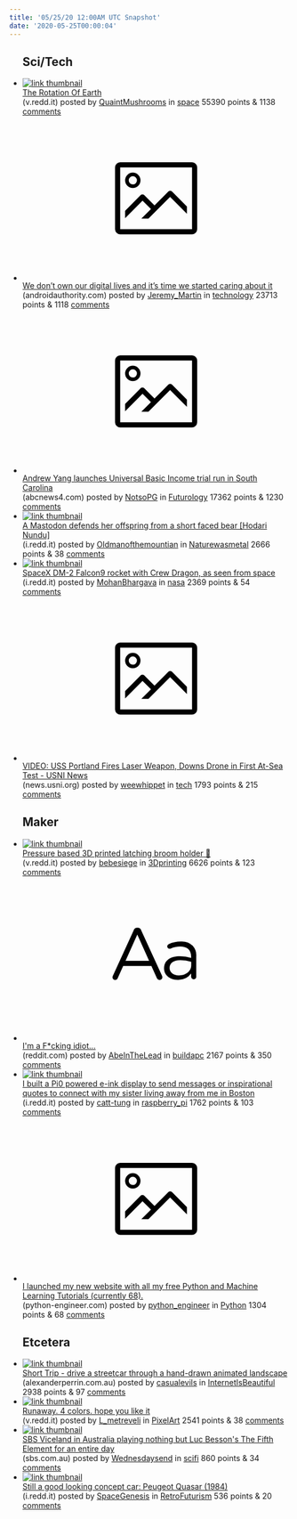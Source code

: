 ```yaml
---
title: '05/25/20 12:00AM UTC Snapshot'
date: '2020-05-25T00:00:04'
---
```

<ul>
<h2>Sci/Tech</h2>

<li><a href='https://v.redd.it/mx25qyyuwo051'><img src='https://a.thumbs.redditmedia.com/3ACRuHTkHjsk39Qz2fV3yuu_GKNtpcO9_Sti78CB_I0.jpg' alt='link thumbnail'></a><div><div class='linkTitle'><a href='https://v.redd.it/mx25qyyuwo051'>The Rotation Of Earth</a></div>(v.redd.it) posted by <a href='https://www.reddit.com/user/QuaintMushrooms'>QuaintMushrooms</a> in <a href='https://www.reddit.com/r/space'>space</a> 55390 points & 1138 <a href='https://www.reddit.com/r/space/comments/gpnmd9/the_rotation_of_earth/'>comments</a></div></li>

<li><a href='https://www.androidauthority.com/digital-tenancy-1120084/'><svg version='1.1' viewBox='-34 -14 104 64' preserveAspectRatio='xMidYMid meet' xmlns='http://www.w3.org/2000/svg' xmlns:xlink='http://www.w3.org/1999/xlink'>
    <title>link thumbnail</title>
    <path d='M32,4H4A2,2,0,0,0,2,6V30a2,2,0,0,0,2,2H32a2,2,0,0,0,2-2V6A2,2,0,0,0,32,4ZM4,30V6H32V30Z'></path>
    <path d='M8.92,14a3,3,0,1,0-3-3A3,3,0,0,0,8.92,14Zm0-4.6A1.6,1.6,0,1,1,7.33,11,1.6,1.6,0,0,1,8.92,9.41Z'></path>
    <path d='M22.78,15.37l-5.4,5.4-4-4a1,1,0,0,0-1.41,0L5.92,22.9v2.83l6.79-6.79L16,22.18l-3.75,3.75H15l8.45-8.45L30,24V21.18l-5.81-5.81A1,1,0,0,0,22.78,15.37Z'></path>
    </svg></a><div><div class='linkTitle'><a href='https://www.androidauthority.com/digital-tenancy-1120084/'>We don’t own our digital lives and it’s time we started caring about it</a></div>(androidauthority.com) posted by <a href='https://www.reddit.com/user/Jeremy_Martin'>Jeremy_Martin</a> in <a href='https://www.reddit.com/r/technology'>technology</a> 23713 points & 1118 <a href='https://www.reddit.com/r/technology/comments/gpq7h5/we_dont_own_our_digital_lives_and_its_time_we/'>comments</a></div></li>

<li><a href='https://abcnews4.com/news/local/andrew-yang-launches-universal-basic-income-trial-run-in-south-carolina'><svg version='1.1' viewBox='-34 -14 104 64' preserveAspectRatio='xMidYMid meet' xmlns='http://www.w3.org/2000/svg' xmlns:xlink='http://www.w3.org/1999/xlink'>
    <title>link thumbnail</title>
    <path d='M32,4H4A2,2,0,0,0,2,6V30a2,2,0,0,0,2,2H32a2,2,0,0,0,2-2V6A2,2,0,0,0,32,4ZM4,30V6H32V30Z'></path>
    <path d='M8.92,14a3,3,0,1,0-3-3A3,3,0,0,0,8.92,14Zm0-4.6A1.6,1.6,0,1,1,7.33,11,1.6,1.6,0,0,1,8.92,9.41Z'></path>
    <path d='M22.78,15.37l-5.4,5.4-4-4a1,1,0,0,0-1.41,0L5.92,22.9v2.83l6.79-6.79L16,22.18l-3.75,3.75H15l8.45-8.45L30,24V21.18l-5.81-5.81A1,1,0,0,0,22.78,15.37Z'></path>
    </svg></a><div><div class='linkTitle'><a href='https://abcnews4.com/news/local/andrew-yang-launches-universal-basic-income-trial-run-in-south-carolina'>Andrew Yang launches Universal Basic Income trial run in South Carolina</a></div>(abcnews4.com) posted by <a href='https://www.reddit.com/user/NotsoPG'>NotsoPG</a> in <a href='https://www.reddit.com/r/Futurology'>Futurology</a> 17362 points & 1230 <a href='https://www.reddit.com/r/Futurology/comments/gpmwrb/andrew_yang_launches_universal_basic_income_trial/'>comments</a></div></li>

<li><a href='https://i.redd.it/w52vwl4pzm051.jpg'><img src='https://b.thumbs.redditmedia.com/r0QznkwxI7SJVY9vaWetf3UWyfPk3zwyLfZr3-Tom2M.jpg' alt='link thumbnail'></a><div><div class='linkTitle'><a href='https://i.redd.it/w52vwl4pzm051.jpg'>A Mastodon defends her offspring from a short faced bear [Hodari Nundu]</a></div>(i.redd.it) posted by <a href='https://www.reddit.com/user/Oldmanofthemountian'>Oldmanofthemountian</a> in <a href='https://www.reddit.com/r/Naturewasmetal'>Naturewasmetal</a> 2666 points & 38 <a href='https://www.reddit.com/r/Naturewasmetal/comments/gpj10s/a_mastodon_defends_her_offspring_from_a_short/'>comments</a></div></li>

<li><a href='https://i.redd.it/nu9uo6lohn051.jpg'><img src='https://b.thumbs.redditmedia.com/-eIVR17CItzkqWZxrwTF3SBPgJ9FyWFf4Zq6UVqckPU.jpg' alt='link thumbnail'></a><div><div class='linkTitle'><a href='https://i.redd.it/nu9uo6lohn051.jpg'>SpaceX DM-2 Falcon9 rocket with Crew Dragon, as seen from space</a></div>(i.redd.it) posted by <a href='https://www.reddit.com/user/MohanBhargava'>MohanBhargava</a> in <a href='https://www.reddit.com/r/nasa'>nasa</a> 2369 points & 54 <a href='https://www.reddit.com/r/nasa/comments/gpkbik/spacex_dm2_falcon9_rocket_with_crew_dragon_as/'>comments</a></div></li>

<li><a href='https://news.usni.org/2020/05/22/video-uss-portland-fires-laser-weapon-downs-drone-in-first-at-sea-test'><svg version='1.1' viewBox='-34 -14 104 64' preserveAspectRatio='xMidYMid meet' xmlns='http://www.w3.org/2000/svg' xmlns:xlink='http://www.w3.org/1999/xlink'>
    <title>link thumbnail</title>
    <path d='M32,4H4A2,2,0,0,0,2,6V30a2,2,0,0,0,2,2H32a2,2,0,0,0,2-2V6A2,2,0,0,0,32,4ZM4,30V6H32V30Z'></path>
    <path d='M8.92,14a3,3,0,1,0-3-3A3,3,0,0,0,8.92,14Zm0-4.6A1.6,1.6,0,1,1,7.33,11,1.6,1.6,0,0,1,8.92,9.41Z'></path>
    <path d='M22.78,15.37l-5.4,5.4-4-4a1,1,0,0,0-1.41,0L5.92,22.9v2.83l6.79-6.79L16,22.18l-3.75,3.75H15l8.45-8.45L30,24V21.18l-5.81-5.81A1,1,0,0,0,22.78,15.37Z'></path>
    </svg></a><div><div class='linkTitle'><a href='https://news.usni.org/2020/05/22/video-uss-portland-fires-laser-weapon-downs-drone-in-first-at-sea-test'>VIDEO: USS Portland Fires Laser Weapon, Downs Drone in First At-Sea Test - USNI News</a></div>(news.usni.org) posted by <a href='https://www.reddit.com/user/weewhippet'>weewhippet</a> in <a href='https://www.reddit.com/r/tech'>tech</a> 1793 points & 215 <a href='https://www.reddit.com/r/tech/comments/gppk2v/video_uss_portland_fires_laser_weapon_downs_drone/'>comments</a></div></li>

<h2>Maker</h2>

<li><a href='https://v.redd.it/hqtettcc3p051'><img src='https://b.thumbs.redditmedia.com/WlW7uw0ovzI4PeksiF7aZ9qdWVeIkMXJNJEGKilYtEI.jpg' alt='link thumbnail'></a><div><div class='linkTitle'><a href='https://v.redd.it/hqtettcc3p051'>Pressure based 3D printed latching broom holder 🧹</a></div>(v.redd.it) posted by <a href='https://www.reddit.com/user/bebesiege'>bebesiege</a> in <a href='https://www.reddit.com/r/3Dprinting'>3Dprinting</a> 6626 points & 123 <a href='https://www.reddit.com/r/3Dprinting/comments/gpnvss/pressure_based_3d_printed_latching_broom_holder/'>comments</a></div></li>

<li><a href='https://www.reddit.com/r/buildapc/comments/gpubpo/im_a_fcking_idiot/'><svg version='1.1' viewBox='-34 -12 104 64' preserveAspectRatio='xMidYMid slice' xmlns='http://www.w3.org/2000/svg' xmlns:xlink='http://www.w3.org/1999/xlink'>
    <title>text link thumbnail</title>
    <path d='M12.19,8.84a1.45,1.45,0,0,0-1.4-1h-.12a1.46,1.46,0,0,0-1.42,1L1.14,26.56a1.29,1.29,0,0,0-.14.59,1,1,0,0,0,1,1,1.12,1.12,0,0,0,1.08-.77l2.08-4.65h11l2.08,4.59a1.24,1.24,0,0,0,1.12.83,1.08,1.08,0,0,0,1.08-1.08,1.64,1.64,0,0,0-.14-.57ZM6.08,20.71l4.59-10.22,4.6,10.22Z'>
    </path>
    <path d='M32.24,14.78A6.35,6.35,0,0,0,27.6,13.2a11.36,11.36,0,0,0-4.7,1,1,1,0,0,0-.58.89,1,1,0,0,0,.94.92,1.23,1.23,0,0,0,.39-.08,8.87,8.87,0,0,1,3.72-.81c2.7,0,4.28,1.33,4.28,3.92v.5a15.29,15.29,0,0,0-4.42-.61c-3.64,0-6.14,1.61-6.14,4.64v.05c0,2.95,2.7,4.48,5.37,4.48a6.29,6.29,0,0,0,5.19-2.48V26.9a1,1,0,0,0,1,1,1,1,0,0,0,1-1.06V19A5.71,5.71,0,0,0,32.24,14.78Zm-.56,7.7c0,2.28-2.17,3.89-4.81,3.89-1.94,0-3.61-1.06-3.61-2.86v-.06c0-1.8,1.5-3,4.2-3a15.2,15.2,0,0,1,4.22.61Z'>
    </path>
    </svg></a><div><div class='linkTitle'><a href='https://www.reddit.com/r/buildapc/comments/gpubpo/im_a_fcking_idiot/'>I'm a F*cking idiot...</a></div>(reddit.com) posted by <a href='https://www.reddit.com/user/AbeInTheLead'>AbeInTheLead</a> in <a href='https://www.reddit.com/r/buildapc'>buildapc</a> 2167 points & 350 <a href='https://www.reddit.com/r/buildapc/comments/gpubpo/im_a_fcking_idiot/'>comments</a></div></li>

<li><a href='https://i.redd.it/ntqvj4tyuo051.jpg'><img src='https://a.thumbs.redditmedia.com/zvM6RABOtrDK9vzfyKezV94mYAwcf22V9_iZ4ioTnm4.jpg' alt='link thumbnail'></a><div><div class='linkTitle'><a href='https://i.redd.it/ntqvj4tyuo051.jpg'>I built a Pi0 powered e-ink display to send messages or inspirational quotes to connect with my sister living away from me in Boston</a></div>(i.redd.it) posted by <a href='https://www.reddit.com/user/catt-tung'>catt-tung</a> in <a href='https://www.reddit.com/r/raspberry_pi'>raspberry_pi</a> 1762 points & 103 <a href='https://www.reddit.com/r/raspberry_pi/comments/gpncxk/i_built_a_pi0_powered_eink_display_to_send/'>comments</a></div></li>

<li><a href='https://www.python-engineer.com/'><svg version='1.1' viewBox='-34 -14 104 64' preserveAspectRatio='xMidYMid meet' xmlns='http://www.w3.org/2000/svg' xmlns:xlink='http://www.w3.org/1999/xlink'>
    <title>link thumbnail</title>
    <path d='M32,4H4A2,2,0,0,0,2,6V30a2,2,0,0,0,2,2H32a2,2,0,0,0,2-2V6A2,2,0,0,0,32,4ZM4,30V6H32V30Z'></path>
    <path d='M8.92,14a3,3,0,1,0-3-3A3,3,0,0,0,8.92,14Zm0-4.6A1.6,1.6,0,1,1,7.33,11,1.6,1.6,0,0,1,8.92,9.41Z'></path>
    <path d='M22.78,15.37l-5.4,5.4-4-4a1,1,0,0,0-1.41,0L5.92,22.9v2.83l6.79-6.79L16,22.18l-3.75,3.75H15l8.45-8.45L30,24V21.18l-5.81-5.81A1,1,0,0,0,22.78,15.37Z'></path>
    </svg></a><div><div class='linkTitle'><a href='https://www.python-engineer.com/'>I launched my new website with all my free Python and Machine Learning Tutorials (currently 68).</a></div>(python-engineer.com) posted by <a href='https://www.reddit.com/user/python_engineer'>python_engineer</a> in <a href='https://www.reddit.com/r/Python'>Python</a> 1304 points & 68 <a href='https://www.reddit.com/r/Python/comments/gpqquf/i_launched_my_new_website_with_all_my_free_python/'>comments</a></div></li>

<h2>Etcetera</h2>

<li><a href='https://alexanderperrin.com.au/paper/shorttrip/'><img src='https://b.thumbs.redditmedia.com/h9EvQAqxtUBkXvqmq6KPT2xtPscPvCUVOe_OMS5DGeg.jpg' alt='link thumbnail'></a><div><div class='linkTitle'><a href='https://alexanderperrin.com.au/paper/shorttrip/'>Short Trip - drive a streetcar through a hand-drawn animated landscape</a></div>(alexanderperrin.com.au) posted by <a href='https://www.reddit.com/user/casualevils'>casualevils</a> in <a href='https://www.reddit.com/r/InternetIsBeautiful'>InternetIsBeautiful</a> 2938 points & 97 <a href='https://www.reddit.com/r/InternetIsBeautiful/comments/gps158/short_trip_drive_a_streetcar_through_a_handdrawn/'>comments</a></div></li>

<li><a href='https://v.redd.it/q1uap9c39p051'><img src='https://b.thumbs.redditmedia.com/nfWo8rvh_5V6YT8TYzGtfgwwFJRoe0y-L7nyL363X1c.jpg' alt='link thumbnail'></a><div><div class='linkTitle'><a href='https://v.redd.it/q1uap9c39p051'>Runaway. 4 colors. hope you like it</a></div>(v.redd.it) posted by <a href='https://www.reddit.com/user/L_metreveli'>L_metreveli</a> in <a href='https://www.reddit.com/r/PixelArt'>PixelArt</a> 2541 points & 38 <a href='https://www.reddit.com/r/PixelArt/comments/gpo9l8/runaway_4_colors_hope_you_like_it/'>comments</a></div></li>

<li><a href='https://www.sbs.com.au/movies/article/2019/04/29/why-fifth-element-improves-more-you-watch-it'><img src='https://b.thumbs.redditmedia.com/Ujm8X6xywm9mM8JxulBXXSbP1w33tJUDuABmFEvlffo.jpg' alt='link thumbnail'></a><div><div class='linkTitle'><a href='https://www.sbs.com.au/movies/article/2019/04/29/why-fifth-element-improves-more-you-watch-it'>SBS Viceland in Australia playing nothing but Luc Besson's The Fifth Element for an entire day</a></div>(sbs.com.au) posted by <a href='https://www.reddit.com/user/Wednesdaysend'>Wednesdaysend</a> in <a href='https://www.reddit.com/r/scifi'>scifi</a> 860 points & 34 <a href='https://www.reddit.com/r/scifi/comments/gpm6wd/sbs_viceland_in_australia_playing_nothing_but_luc/'>comments</a></div></li>

<li><a href='https://i.redd.it/4mwixjouwl051.jpg'><img src='https://b.thumbs.redditmedia.com/_ZN9TmcUyrcJhNcmXjC4RImkd9Y8sQDj3KGCO6qNQ0M.jpg' alt='link thumbnail'></a><div><div class='linkTitle'><a href='https://i.redd.it/4mwixjouwl051.jpg'>Still a good looking concept car: Peugeot Quasar (1984)</a></div>(i.redd.it) posted by <a href='https://www.reddit.com/user/SpaceGenesis'>SpaceGenesis</a> in <a href='https://www.reddit.com/r/RetroFuturism'>RetroFuturism</a> 536 points & 20 <a href='https://www.reddit.com/r/RetroFuturism/comments/gpfxhi/still_a_good_looking_concept_car_peugeot_quasar/'>comments</a></div></li>

</ul>
